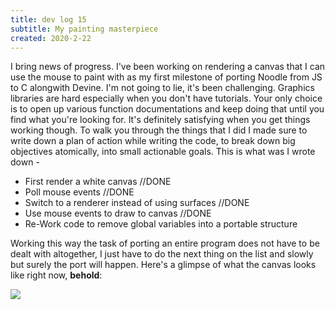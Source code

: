 ```yaml
---
title: dev log 15
subtitle: My painting masterpiece
created: 2020-2-22
---
```


I bring news of progress. I've been working on rendering a canvas that I can use the mouse to paint with as my first milestone of porting Noodle from JS to C alongwith Devine. I'm not going to lie, it's been challenging. Graphics libraries are hard especially when you don't have tutorials. Your only choice is to open up various function documentations and keep doing that until you find what you're looking for. It's definitely satisfying when you get things working though. To walk you through the things that I did I made sure to write down a plan of action while writing the code, to break down big objectives atomically, into small actionable goals. This is what was I wrote down -

- First render a white canvas //DONE
- Poll mouse events //DONE
- Switch to a renderer instead of using surfaces //DONE
- Use mouse events to draw to canvas //DONE
- Re-Work code to remove global variables into a portable structure

Working this way the task of porting an entire program does not have to be dealt with altogether, I just have to do the next thing on the list and slowly but surely the port will happen. Here's a glimpse of what the canvas looks like right now, **behold**:

![](./static/images/dev_log_15_noodle.png)
